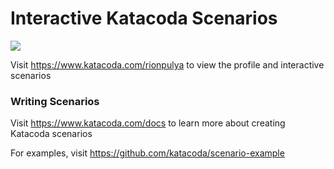 # Interactive Katacoda Scenarios

[![](http://shields.katacoda.com/katacoda/rionpulya/count.svg)](https://www.katacoda.com/rionpulya "Get your profile on Katacoda.com")

Visit https://www.katacoda.com/rionpulya to view the profile and interactive scenarios

### Writing Scenarios
Visit https://www.katacoda.com/docs to learn more about creating Katacoda scenarios

For examples, visit https://github.com/katacoda/scenario-example

